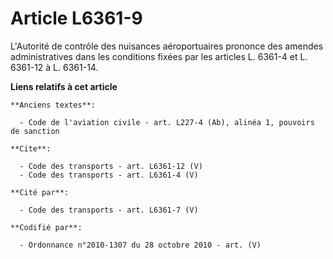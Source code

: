 # Article L6361-9

L'Autorité de contrôle des nuisances aéroportuaires prononce des amendes administratives dans les conditions fixées par les
articles L. 6361-4 et L. 6361-12 à L. 6361-14.

**Liens relatifs à cet article**

	**Anciens textes**:

	  - Code de l'aviation civile - art. L227-4 (Ab), alinéa 1, pouvoirs de sanction

	**Cite**:

	  - Code des transports - art. L6361-12 (V)
	  - Code des transports - art. L6361-4 (V)

	**Cité par**:

	  - Code des transports - art. L6361-7 (V)

	**Codifié par**:

	  - Ordonnance n°2010-1307 du 28 octobre 2010 - art. (V)
